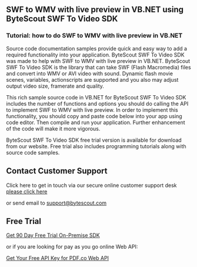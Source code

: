 ## SWF to WMV with live preview in VB.NET using ByteScout SWF To Video SDK

### Tutorial: how to do SWF to WMV with live preview in VB.NET

Source code documentation samples provide quick and easy way to add a required functionality into your application. ByteScout SWF To Video SDK was made to help with SWF to WMV with live preview in VB.NET. ByteScout SWF To Video SDK is the library that can take SWF (Flash Macromedia) files and convert into WMV or AVI video with sound. Dynamic flash movie scenes, variables, actionscripts are supported and you also may adjust output video size, framerate and quality.

This rich sample source code in VB.NET for ByteScout SWF To Video SDK includes the number of functions and options you should do calling the API to implement SWF to WMV with live preview. In order to implement this functionality, you should copy and paste code below into your app using code editor. Then compile and run your application. Further enhancement of the code will make it more vigorous.

ByteScout SWF To Video SDK free trial version is available for download from our website. Free trial also includes programming tutorials along with source code samples.

## Contact Customer Support

Click here to get in touch via our secure online customer support desk [please click here](https://bytescout.zendesk.com/hc/en-us/requests/new?subject=ByteScout%20SWF%20To%20Video%20SDK%20Question)

or send email to [support@bytescout.com](mailto:support@bytescout.com?subject=ByteScout%20SWF%20To%20Video%20SDK%20Question) 

## Free Trial

[Get 90 Day Free Trial On-Premise SDK](https://bytescout.com/download/web-installer?utm_source=github-readme)

or if you are looking for pay as you go online Web API:

[Get Your Free API Key for PDF.co Web API](https://pdf.co/documentation/api?utm_source=github-readme)